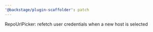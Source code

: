 ```yaml
---
'@backstage/plugin-scaffolder': patch
---
```


RepoUrlPicker: refetch user credentials when a new host is selected
